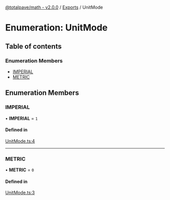 [@totalpave/math - v2.0.0](../README.md) / [Exports](../modules.md) / UnitMode

# Enumeration: UnitMode

## Table of contents

### Enumeration Members

- [IMPERIAL](UnitMode.md#imperial)
- [METRIC](UnitMode.md#metric)

## Enumeration Members

### IMPERIAL

• **IMPERIAL** = ``1``

#### Defined in

[UnitMode.ts:4](https://github.com/totalpave/math/blob/700d8a3/src/UnitMode.ts#L4)

___

### METRIC

• **METRIC** = ``0``

#### Defined in

[UnitMode.ts:3](https://github.com/totalpave/math/blob/700d8a3/src/UnitMode.ts#L3)
